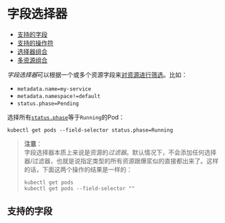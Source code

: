 # 字段选择器

- [支持的字段](#支持的字段)
- [支持的操作符](#支持的操作符)
- [选择器组合](#选择器组合)
- [多资源组合](#多资源组合)

*字段选择器*可以根据一个或多个资源字段来[对资源进行筛选](理解Kubernetes对象%20.md)。比如：

- `metadata.name=my-service`
- `metadata.namespace!=default`
- `status.phase=Pending`

选择所有[`status.phase`]()等于`Running`的Pod：

```text
kubectl get pods --field-selector status.phase=Running
```

>**注意**：  
>字段选择器本质上来说是资源的*过滤器*。默认情况下，不会添加任何选择器/过滤器，也就是说指定类型的所有资源跟爆浆似的直接都出来了。这样的话，下面这两个操作的结果是一样的：
>
>```text
>kubectl get pods
>kubectl get pods --field-selector ""
>```
>

## 支持的字段
